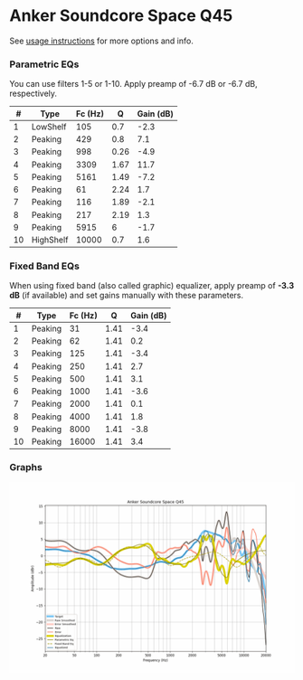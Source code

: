 # Anker Soundcore Space Q45
See [usage instructions](https://github.com/jaakkopasanen/AutoEq#usage) for more options and info.

### Parametric EQs
You can use filters 1-5 or 1-10. Apply preamp of -6.7 dB or -6.7 dB, respectively.

|   # | Type      |   Fc (Hz) |    Q |   Gain (dB) |
|-----|-----------|-----------|------|-------------|
|   1 | LowShelf  |       105 | 0.7  |        -2.3 |
|   2 | Peaking   |       429 | 0.8  |         7.1 |
|   3 | Peaking   |       998 | 0.26 |        -4.9 |
|   4 | Peaking   |      3309 | 1.67 |        11.7 |
|   5 | Peaking   |      5161 | 1.49 |        -7.2 |
|   6 | Peaking   |        61 | 2.24 |         1.7 |
|   7 | Peaking   |       116 | 1.89 |        -2.1 |
|   8 | Peaking   |       217 | 2.19 |         1.3 |
|   9 | Peaking   |      5915 | 6    |        -1.7 |
|  10 | HighShelf |     10000 | 0.7  |         1.6 |

### Fixed Band EQs
When using fixed band (also called graphic) equalizer, apply preamp of **-3.3 dB** (if available) and set gains manually with these parameters.

|   # | Type    |   Fc (Hz) |    Q |   Gain (dB) |
|-----|---------|-----------|------|-------------|
|   1 | Peaking |        31 | 1.41 |        -3.4 |
|   2 | Peaking |        62 | 1.41 |         0.2 |
|   3 | Peaking |       125 | 1.41 |        -3.4 |
|   4 | Peaking |       250 | 1.41 |         2.7 |
|   5 | Peaking |       500 | 1.41 |         3.1 |
|   6 | Peaking |      1000 | 1.41 |        -3.6 |
|   7 | Peaking |      2000 | 1.41 |         0.1 |
|   8 | Peaking |      4000 | 1.41 |         1.8 |
|   9 | Peaking |      8000 | 1.41 |        -3.8 |
|  10 | Peaking |     16000 | 1.41 |         3.4 |

### Graphs
![](./Anker%20Soundcore%20Space%20Q45.png)
